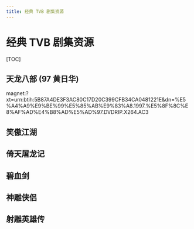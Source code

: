 ```yaml
---
title: 经典 TVB 剧集资源
---
```


# 经典 TVB 剧集资源

[TOC]

## 天龙八部 (97 黄日华)

magnet:?xt=urn:btih:5B87A4DE3F3AC80C17D20C399CFB34CA0481221E&dn=%E5%A4%A9%E9%BE%99%E5%85%AB%E9%83%A8.1997.%E5%8F%8C%E8%AF%AD%E4%B8%AD%E5%AD%97.DVDRIP.X264.AC3

## 笑傲江湖

## 倚天屠龙记

## 碧血剑

## 神雕侠侣

## 射雕英雄传